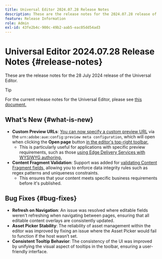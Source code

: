 ```yaml
---
title: Universal Editor 2024.07.28 Release Notes
description: These are the release notes for the 2024.07.28 release of the Universal Editor.
feature: Release Information
role: Admin
exl-id: 43fe2b4c-900c-49b2-aab5-eac05dd54ad3
---
```

# Universal Editor 2024.07.28 Release Notes {#release-notes}

These are the release notes for the 28 July 2024 release of the Universal Editor.

>[!TIP]
>
>For the current release notes for the Universal Editor, please see [this document.](/help/release-notes/universal-editor/current.md)

## What’s New {#what-is-new}

* **Custom Preview URLs**: [You can now specify a custom preview URL](/help/implementing/universal-editor/customizing.md#custom-preview-urls) via the `urn:adobe:aue:config:preview meta configuration`, which will open when clicking the **Open page** button [in the editor's top-right toolbar.](/help/sites-cloud/authoring/universal-editor/navigation.md#universal-editor-toolbar)
  * This is particularly useful for applications with specific preview requirements, such as those [using Edge Delivery Services with WYSIWYG authoring.](/help/edge/wysiwyg-authoring/authoring.md)
* **Content Fragment Validation**: Support was added for [validating Content Fragment fields,](/help/assets/content-fragments/content-fragments-models.md#validation) allowing you to enforce data integrity rules such as regex patterns and uniqueness constraints.
  * This ensures that your content meets specific business requirements before it's published.

## Bug Fixes {#bug-fixes}

* **Refresh on Navigation**: An issue was resolved where editable fields weren't refreshing when navigating between pages, ensuring that all editable content overlays are consistently updated.
* **Asset Picker Stability**: The reliability of asset management within the editor was improved by fixing an issue where the Asset Picker would fail to function if the host wasn’t set.
* **Consistent Tooltip Behavior**: The consistency of the UI was improved by unifying the visual aspect of tooltips in the toolbar, ensuring a user-friendly interface.
